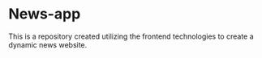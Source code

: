# News-app
This is a repository created utilizing the frontend technologies to create a dynamic news website.
